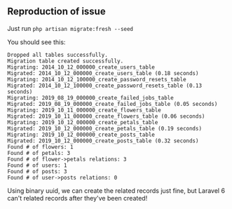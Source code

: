 ## Reproduction of issue

Just run
`php artisan migrate:fresh --seed`

You should see this:

```
Dropped all tables successfully.
Migration table created successfully.
Migrating: 2014_10_12_000000_create_users_table
Migrated: 2014_10_12_000000_create_users_table (0.18 seconds)
Migrating: 2014_10_12_100000_create_password_resets_table
Migrated: 2014_10_12_100000_create_password_resets_table (0.13 seconds)
Migrating: 2019_08_19_000000_create_failed_jobs_table
Migrated: 2019_08_19_000000_create_failed_jobs_table (0.05 seconds)
Migrating: 2019_10_11_000000_create_flowers_table
Migrated: 2019_10_11_000000_create_flowers_table (0.06 seconds)
Migrating: 2019_10_12_000000_create_petals_table
Migrated: 2019_10_12_000000_create_petals_table (0.19 seconds)
Migrating: 2019_10_12_000000_create_posts_table
Migrated: 2019_10_12_000000_create_posts_table (0.32 seconds)
Found # of flowers: 1
Found # of petals: 3
Found # of flower->petals relations: 3
Found # of users: 1
Found # of posts: 3
Found # of user->posts relations: 0
```
Using binary uuid, we can create the related records just fine, but Laravel 6 can't related records after they've been created!
